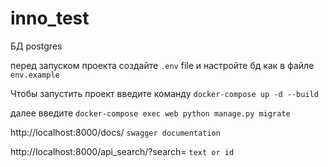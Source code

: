 # inno_test


БД postgres

перед запуском проекта создайте ```.env``` file и настройте бд как в файле ```env.example```

Чтобы запустить проект введите команду ```docker-compose up -d --build```

далее введите  ```docker-compose exec web python manage.py migrate```

http://localhost:8000/docs/  ```swagger documentation```


http://localhost:8000/api_search/?search=  ```text or id```  



